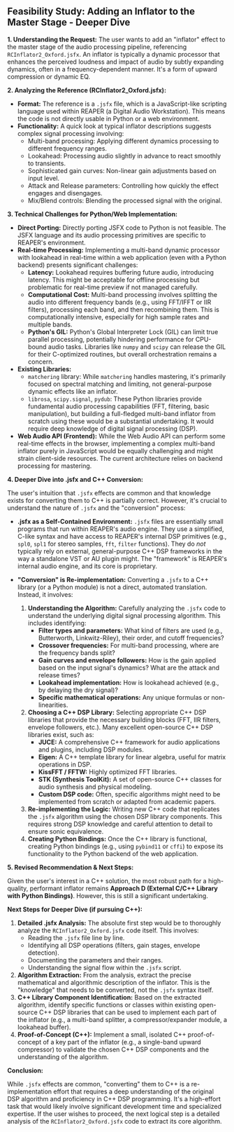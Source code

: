 ## Feasibility Study: Adding an Inflator to the Master Stage - Deeper Dive

**1. Understanding the Request:**
The user wants to add an "inflator" effect to the master stage of the audio processing pipeline, referencing `RCInflator2_Oxford.jsfx`. An inflator is typically a dynamic processor that enhances the perceived loudness and impact of audio by subtly expanding dynamics, often in a frequency-dependent manner. It's a form of upward compression or dynamic EQ.

**2. Analyzing the Reference (RCInflator2_Oxford.jsfx):**
*   **Format:** The reference is a `.jsfx` file, which is a JavaScript-like scripting language used within REAPER (a Digital Audio Workstation). This means the code is not directly usable in Python or a web environment.
*   **Functionality:** A quick look at typical inflator descriptions suggests complex signal processing involving:
    *   Multi-band processing: Applying different dynamics processing to different frequency ranges.
    *   Lookahead: Processing audio slightly in advance to react smoothly to transients.
    *   Sophisticated gain curves: Non-linear gain adjustments based on input level.
    *   Attack and Release parameters: Controlling how quickly the effect engages and disengages.
    *   Mix/Blend controls: Blending the processed signal with the original.

**3. Technical Challenges for Python/Web Implementation:**

*   **Direct Porting:** Directly porting JSFX code to Python is not feasible. The JSFX language and its audio processing primitives are specific to REAPER's environment.
*   **Real-time Processing:** Implementing a multi-band dynamic processor with lookahead in real-time within a web application (even with a Python backend) presents significant challenges:
    *   **Latency:** Lookahead requires buffering future audio, introducing latency. This might be acceptable for offline processing but problematic for real-time preview if not managed carefully.
    *   **Computational Cost:** Multi-band processing involves splitting the audio into different frequency bands (e.g., using FFT/IFFT or IIR filters), processing each band, and then recombining them. This is computationally intensive, especially for high sample rates and multiple bands.
    *   **Python's GIL:** Python's Global Interpreter Lock (GIL) can limit true parallel processing, potentially hindering performance for CPU-bound audio tasks. Libraries like `numpy` and `scipy` can release the GIL for their C-optimized routines, but overall orchestration remains a concern.
*   **Existing Libraries:**
    *   `matchering` library: While `matchering` handles mastering, it's primarily focused on spectral matching and limiting, not general-purpose dynamic effects like an inflator.
    *   `librosa`, `scipy.signal`, `pydub`: These Python libraries provide fundamental audio processing capabilities (FFT, filtering, basic manipulation), but building a full-fledged multi-band inflator from scratch using these would be a substantial undertaking. It would require deep knowledge of digital signal processing (DSP).
*   **Web Audio API (Frontend):** While the Web Audio API can perform some real-time effects in the browser, implementing a complex multi-band inflator purely in JavaScript would be equally challenging and might strain client-side resources. The current architecture relies on backend processing for mastering.

**4. Deeper Dive into .jsfx and C++ Conversion:**

The user's intuition that `.jsfx` effects are common and that knowledge exists for converting them to C++ is partially correct. However, it's crucial to understand the nature of `.jsfx` and the "conversion" process:

*   **.jsfx as a Self-Contained Environment:** `.jsfx` files are essentially small programs that run within REAPER's audio engine. They use a simplified, C-like syntax and have access to REAPER's internal DSP primitives (e.g., `spl0`, `spl1` for stereo samples, `fft`, `filter` functions). They do *not* typically rely on external, general-purpose C++ DSP frameworks in the way a standalone VST or AU plugin might. The "framework" is REAPER's internal audio engine, and its core is proprietary.

*   **"Conversion" is Re-implementation:** Converting a `.jsfx` to a C++ library (or a Python module) is not a direct, automated translation. Instead, it involves:
    1.  **Understanding the Algorithm:** Carefully analyzing the `.jsfx` code to understand the underlying digital signal processing algorithm. This includes identifying:
        *   **Filter types and parameters:** What kind of filters are used (e.g., Butterworth, Linkwitz-Riley), their order, and cutoff frequencies?
        *   **Crossover frequencies:** For multi-band processing, where are the frequency bands split?
        *   **Gain curves and envelope followers:** How is the gain applied based on the input signal's dynamics? What are the attack and release times?
        *   **Lookahead implementation:** How is lookahead achieved (e.g., by delaying the dry signal)?
        *   **Specific mathematical operations:** Any unique formulas or non-linearities.
    2.  **Choosing a C++ DSP Library:** Selecting appropriate C++ DSP libraries that provide the necessary building blocks (FFT, IIR filters, envelope followers, etc.). Many excellent open-source C++ DSP libraries exist, such as:
        *   **JUCE:** A comprehensive C++ framework for audio applications and plugins, including DSP modules.
        *   **Eigen:** A C++ template library for linear algebra, useful for matrix operations in DSP.
        *   **KissFFT / FFTW:** Highly optimized FFT libraries.
        *   **STK (Synthesis ToolKit):** A set of open-source C++ classes for audio synthesis and physical modeling.
        *   **Custom DSP code:** Often, specific algorithms might need to be implemented from scratch or adapted from academic papers.
    3.  **Re-implementing the Logic:** Writing new C++ code that replicates the `.jsfx` algorithm using the chosen DSP library components. This requires strong DSP knowledge and careful attention to detail to ensure sonic equivalence.
    4.  **Creating Python Bindings:** Once the C++ library is functional, creating Python bindings (e.g., using `pybind11` or `cffi`) to expose its functionality to the Python backend of the web application.

**5. Revised Recommendation & Next Steps:**

Given the user's interest in a C++ solution, the most robust path for a high-quality, performant inflator remains **Approach D (External C/C++ Library with Python Bindings)**. However, this is still a significant undertaking.

**Next Steps for Deeper Dive (if pursuing C++):**

1.  **Detailed .jsfx Analysis:** The absolute first step would be to thoroughly analyze the `RCInflator2_Oxford.jsfx` code itself. This involves:
    *   Reading the `.jsfx` file line by line.
    *   Identifying all DSP operations (filters, gain stages, envelope detection).
    *   Documenting the parameters and their ranges.
    *   Understanding the signal flow within the `.jsfx` script.
2.  **Algorithm Extraction:** From the analysis, extract the precise mathematical and algorithmic description of the inflator. This is the "knowledge" that needs to be converted, not the `.jsfx` syntax itself.
3.  **C++ Library Component Identification:** Based on the extracted algorithm, identify specific functions or classes within existing open-source C++ DSP libraries that can be used to implement each part of the inflator (e.g., a multi-band splitter, a compressor/expander module, a lookahead buffer).
4.  **Proof-of-Concept (C++):** Implement a small, isolated C++ proof-of-concept of a key part of the inflator (e.g., a single-band upward compressor) to validate the chosen C++ DSP components and the understanding of the algorithm.

**Conclusion:**

While `.jsfx` effects are common, "converting" them to C++ is a re-implementation effort that requires a deep understanding of the original DSP algorithm and proficiency in C++ DSP programming. It's a high-effort task that would likely involve significant development time and specialized expertise. If the user wishes to proceed, the next logical step is a detailed analysis of the `RCInflator2_Oxford.jsfx` code to extract its core algorithm.